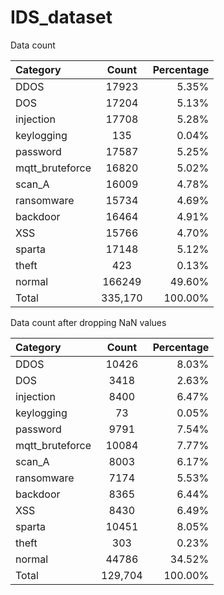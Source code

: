 # IDS_dataset

Data count

|Category	        |Count	  |Percentage|
| :-------------- |:-------:| --------:|
|DDOS	            |17923	  |5.35%|
|DOS	            |17204	  |5.13%|
|injection	      |17708	  |5.28%|
|keylogging	      |135	    |0.04%|
|password    	    |17587	  |5.25%|
|mqtt_bruteforce	|16820	  |5.02%|
|scan_A	          |16009	  |4.78%|
|ransomware	      |15734	  |4.69%|
|backdoor	        |16464	  |4.91%|
|XSS	            |15766	  |4.70%|
|sparta	          |17148	  |5.12%|
|theft	          |423	    |0.13%|
|normal	          |166249	  |49.60%|
|Total	          |335,170	|100.00%|


Data count after dropping NaN values

|Category	        |Count	  |Percentage|
| :-------------- |:-------:| --------:|
|DDOS	            |10426	  |8.03%|
|DOS	            |3418	  |2.63%|
|injection	      |8400	  |6.47%|
|keylogging	      |73	    |0.05%|
|password    	    |9791	  |7.54%|
|mqtt_bruteforce	|10084	  |7.77%|
|scan_A	          |8003	  |6.17%|
|ransomware	      |7174	  |5.53%|
|backdoor	        |8365	  |6.44%|
|XSS	            |8430	  |6.49%|
|sparta	          |10451	  |8.05%|
|theft	          |303	    |0.23%|
|normal	          |44786	  |34.52%|
|Total	          |129,704	|100.00%|

